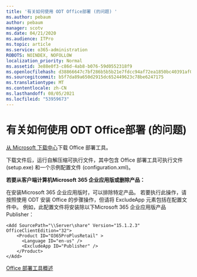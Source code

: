 ```yaml
---
title: '有关如何使用 ODT Office部署 (的问题) '
ms.author: pebaum
author: pebaum
manager: scotv
ms.date: 04/21/2020
ms.audience: ITPro
ms.topic: article
ms.service: o365-administration
ROBOTS: NOINDEX, NOFOLLOW
localization_priority: Normal
ms.assetid: 3e88e0f3-c86d-4ab8-b076-59d0552318f9
ms.openlocfilehash: d38866647c7bf286b5b5b21e7fdcc94af72ea1850bc40391af077aa230b8b4fd
ms.sourcegitcommit: b5f7da89a650d2915dc652449623c78be6247175
ms.translationtype: MT
ms.contentlocale: zh-CN
ms.lasthandoff: 08/05/2021
ms.locfileid: "53959673"
---
```

# <a name="questions-about-how-to-use-the-office-deployment-tool-odt"></a>有关如何使用 ODT Office部署 (的问题) 

[从 Microsoft 下载中心](https://go.microsoft.com/fwlink/p/?LinkID=626065)下载 Office 部署工具。
  
下载文件后，运行自解压缩可执行文件，其中包含 Office 部署工具可执行文件 (setup.exe) 和一个示例配置文件 (configuration.xml)。
  
 **若要从客户端计算机Microsoft 365 企业应用版或删除产品：**
  
在安装Microsoft 365 企业应用版时，可以排除特定产品。 若要执行此操作，请按照使用 ODT 安装 Office 的步骤操作，但请将 ExcludeApp 元素包括在配置文件中。 例如，此配置文件将安装除以下Microsoft 365 企业应用版产品Publisher：
  
```
<Add SourcePath="\\Server\share" Version="15.1.2.3" OfficeClientEdition="32">
    <Product ID="O365ProPlusRetail" >
      <Language ID="en-us" />
      <ExcludeApp ID="Publisher" />
    </Product>
</Add>
```

[Office 部署工具概述](https://docs.microsoft.com/deployoffice/overview-office-deployment-tool)
  

